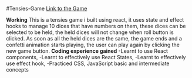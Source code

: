 #Tensies-Game
 [Link to the Game ]((https://dominator-king.github.io/Tensies_Game/)) 

**Working**
This is a tensies game i built using react, it uses state and effect hooks to manage 10 dices that have numbers on them, these dices can be selected to be held, the held dices will not change when roll button is clicked. As soon as all the held dices are the same, the game ends and a confetti animation starts playing, the user can play again by clicking the new game button.
**Coding experience gained**
-Learnt to use React components,
-Learnt to effectively use React States,
-Learnt to effectively use effect hook,
-Practiced CSS, JavaScript basic and intermediate concepts 


